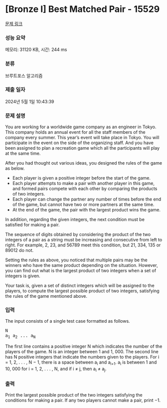 # [Bronze I] Best Matched Pair - 15529 

[문제 링크](https://www.acmicpc.net/problem/15529) 

### 성능 요약

메모리: 31120 KB, 시간: 244 ms

### 분류

브루트포스 알고리즘

### 제출 일자

2024년 5월 1일 10:43:39

### 문제 설명

<p>You are working for a worldwide game company as an engineer in Tokyo. This company holds an annual event for all the staff members of the company every summer. This year’s event will take place in Tokyo. You will participate in the event on the side of the organizing staff. And you have been assigned to plan a recreation game which all the participants will play at the same time.</p>

<p>After you had thought out various ideas, you designed the rules of the game as below.</p>

<ul>
	<li>Each player is given a positive integer before the start of the game.</li>
	<li>Each player attempts to make a pair with another player in this game, and formed pairs compete with each other by comparing the products of two integers.</li>
	<li>Each player can change the partner any number of times before the end of the game, but cannot have two or more partners at the same time.</li>
	<li>At the end of the game, the pair with the largest product wins the game.</li>
</ul>

<p>In addition, regarding the given integers, the next condition must be satisfied for making a pair.</p>

<p>The sequence of digits obtained by considering the product of the two integers of a pair as a string must be increasing and consecutive from left to right. For example, 2, 23, and 56789 meet this condition, but 21, 334, 135 or 89012 do not.</p>

<p>Setting the rules as above, you noticed that multiple pairs may be the winners who have the same product depending on the situation. However, you can find out what is the largest product of two integers when a set of integers is given.</p>

<p>Your task is, given a set of distinct integers which will be assigned to the players, to compute the largest possible product of two integers, satisfying the rules of the game mentioned above.</p>

### 입력 

 <p>The input consists of a single test case formatted as follows.</p>

<pre>N
a<sub>1</sub> a<sub>2</sub> ... a<sub>N</sub></pre>

<p>The first line contains a positive integer N which indicates the number of the players of the game. N is an integer between 1 and 1, 000. The second line has N positive integers that indicate the numbers given to the players. For i = 1, 2, . . . , N − 1, there is a space between a<sub>i</sub> and a<sub>i+1</sub>. a<sub>i</sub> is between 1 and 10, 000 for i = 1, 2, . . . , N, and if i ≠ j, then a<sub>i</sub> ≠ a<sub>j</sub>.</p>

### 출력 

 <p>Print the largest possible product of the two integers satisfying the conditions for making a pair. If any two players cannot make a pair, print −1.</p>

